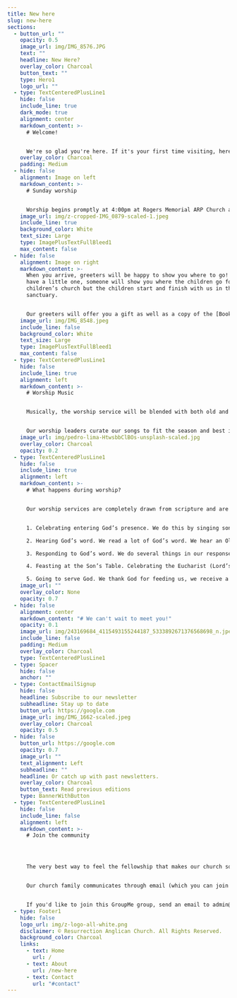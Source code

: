 ```yaml
---
title: New here
slug: new-here
sections:
  - button_url: ""
    opacity: 0.5
    image_url: img/IMG_8576.JPG
    text: ""
    headline: New Here?
    overlay_color: Charcoal
    button_text: ""
    type: Hero1
    logo_url: ""
  - type: TextCenteredPlusLine1
    hide: false
    include_line: true
    dark_mode: true
    alignment: center
    markdown_content: >-
      # Welcome!


      W﻿e're so glad you're here. If it's your first time visiting, here's a little info to help get you acquainted with what to expect.
    overlay_color: Charcoal
    padding: Medium
  - hide: false
    alignment: Image on left
    markdown_content: >-
      # S﻿unday worship


      Worship begins promptly at 4:00pm at Rogers Memorial ARP Church at 1820 Eden Terrace, Rock Hill, SC 29730 (across from Sullivan Middle School).
    image_url: img/z-cropped-IMG_0879-scaled-1.jpeg
    include_line: true
    background_color: White
    text_size: Large
    type: ImagePlusTextFullBleed1
    max_content: false
  - hide: false
    alignment: Image on right
    markdown_content: >-
      When you arrive, greeters will be happy to show you where to go! If you
      have a little one, someone will show you where the children go for
      children’s church but the children start and finish with us in the
      sanctuary.


      Our greeters will offer you a gift as well as a copy of the [Book of Common Prayer](https://bcp2019.anglicanchurch.net/) (if you prefer to hold a book instead of use the screens). They’ll also answer any questions you may have and introduce you to our pastor.
    image_url: img/IMG_8548.jpeg
    include_line: false
    background_color: White
    text_size: Large
    type: ImagePlusTextFullBleed1
    max_content: false
  - type: TextCenteredPlusLine1
    hide: false
    include_line: true
    alignment: left
    markdown_content: >-
      # Worship Music


      Musically, the worship service will be blended with both old and new (a fancy term would be “ancient-future”). We will sing hymns regularly but also the most recent worship songs.


      O﻿ur worship leaders curate our songs to fit the season and best instill the Holy Spirit in our congregation.
    image_url: img/pedro-lima-HtwsbbClBOs-unsplash-scaled.jpg
    overlay_color: Charcoal
    opacity: 0.2
  - type: TextCenteredPlusLine1
    hide: false
    include_line: true
    alignment: left
    markdown_content: >-
      # What happens during worship?


      Our worship services are completely drawn from scripture and are rooted in ancient traditions almost as old the Church herself. These services follow a calendar that moves us through seasons of remembering our Savior’s story that impacts our story. Our worship services flow through the same parts every week:


      1. Celebrating entering God’s presence. We do this by singing songs celebrating God’s presence in our midst, remembering Christ’s summary of what it means to be a part of the Church and praying together for the rest of the service.

      2. Hearing God’s word. We read a lot of God’s word. We hear an Old Testament passage, we recite a Psalm passage, we hear a New Testament epistle passage. The reading of God’s word culminates in hearing a passage from one of the four Gospels. And we do this by hearing the reading from the middle of the congregation, a memorial of the fact that our Savior came into our midst and walked among us to save us.

      3. Responding to God’s word. We do several things in our response to God’s word. It starts with a sermon on one of the passages read. Our response continues with reciting the Nicene Creed to remind us in whom we believe. We pray for ourselves and others, we confess our sins and hear that we are forgiven and we take a moment to share peace and love with others in the congregation.

      4. Feasting at the Son’s Table. Celebrating the Eucharist (Lord’s Supper/ Holy Communion) every week is very essential to us. Instituted by our Lord and Savior the night he was handed over to die for our sins, this remembrance fills us physically and spiritually as we once again look to the truth that Jesus died for us and through him we are reconciled to the Father.

      5. Going to serve God. We thank God for feeding us, we receive a blessing and we celebrate that God sends us out into the world, to do what St. Francis of Assisi wrote: “We are called to heal wounds, we are called to unite what is broken, and we are called to lead home those who have lost their way.”
    image_url: ""
    overlay_color: None
    opacity: 0.7
  - hide: false
    alignment: center
    markdown_content: "# W﻿e can't wait to meet you!"
    opacity: 0.1
    image_url: img/243169684_4115493155244187_5333892671376568698_n.jpeg
    include_line: false
    padding: Medium
    overlay_color: Charcoal
    type: TextCenteredPlusLine1
  - type: Spacer
    hide: false
    anchor: ""
  - type: ContactEmailSignup
    hide: false
    headline: Subscribe to our newsletter
    subheadline: Stay up to date
    button_url: https://google.com
    image_url: img/IMG_1662-scaled.jpeg
    overlay_color: Charcoal
    opacity: 0.5
  - hide: false
    button_url: https://google.com
    opacity: 0.7
    image_url: ""
    text_alignment: Left
    subheadline: ""
    headline: Or catch up with past newsletters.
    overlay_color: Charcoal
    button_text: Read previous editions
    type: BannerWithButton
  - type: TextCenteredPlusLine1
    hide: false
    include_line: false
    alignment: left
    markdown_content: >-
      # Join the community




      The very best way to feel the fellowship that makes our church so special is to make connections with other church members and get to know us a little bit better!


      Our church family communicates through email (which you can join above), and in one giant GroupMe chat group. We use this group to share announcements, reminders for church events, prayer requests, and family updates.


      If you'd like to join this GroupMe group, send an email to admin@resurrectionrockhill.org with your name, email, and phone number, and we'll send you an invitation.
  - type: Footer1
    hide: false
    logo_url: img/z-logo-all-white.png
    disclaimer: © Resurrection Anglican Church. All Rights Reserved.
    background_color: Charcoal
    links:
      - text: Home
        url: /
      - text: About
        url: /new-here
      - text: Contact
        url: "#contact"
---
```


